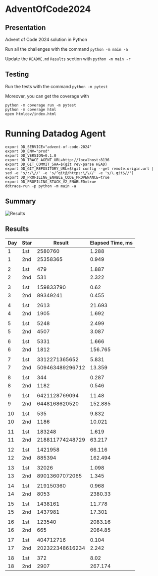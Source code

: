 # AdventOfCode2024

## Presentation

Advent of Code 2024 solution in Python

Run all the challenges with the command `python -m main -a`

Update the `README.md` `Results` section with `python -m main -r`

## Testing

Run the tests with the command `python -m pytest`

Moreover, you can get the coverage with
```
python -m coverage run -m pytest
python -m coverage html
open htmlcov/index.html
```

# Running Datadog Agent

```
export DD_SERVICE="advent-of-code-2024"
export DD_ENV="prod"
export DD_VERSION=0.1.0
export DD_TRACE_AGENT_URL=http://localhost:8136
export DD_GIT_COMMIT_SHA=$(git rev-parse HEAD)
export DD_GIT_REPOSITORY_URL=$(git config --get remote.origin.url | sed -e 's/:/\//' -e 's/^git@/https:\/\//' -e 's/\.git$//') 
export DD_PROFILING_ENABLE_CODE_PROVENANCE=true
export DD_PROFILING_STACK_V2_ENABLED=true
ddtrace-run -p python -m main -a
```

## Summary
![Results](https://github.com/clementgbcn/AdventOfCode2024/actions/workflows/check_results.yml/badge.svg)


## Results
|   Day | Star   |          Result |   Elapsed Time, ms |
|-------|--------|-----------------|--------------------|
|     1 | 1st    |         2580760 |              1.288 |
|     1 | 2nd    |        25358365 |              0.949 |
|       |        |                 |                    |
|     2 | 1st    |             479 |              1.887 |
|     2 | 2nd    |             531 |              2.322 |
|       |        |                 |                    |
|     3 | 1st    |       159833790 |              0.62  |
|     3 | 2nd    |        89349241 |              0.455 |
|       |        |                 |                    |
|     4 | 1st    |            2613 |             21.693 |
|     4 | 2nd    |            1905 |              1.692 |
|       |        |                 |                    |
|     5 | 1st    |            5248 |              2.499 |
|     5 | 2nd    |            4507 |              3.087 |
|       |        |                 |                    |
|     6 | 1st    |            5331 |              1.666 |
|     6 | 2nd    |            1812 |            156.765 |
|       |        |                 |                    |
|     7 | 1st    |   3312271365652 |              5.831 |
|     7 | 2nd    | 509463489296712 |             13.359 |
|       |        |                 |                    |
|     8 | 1st    |             344 |              0.287 |
|     8 | 2nd    |            1182 |              0.546 |
|       |        |                 |                    |
|     9 | 1st    |   6421128769094 |             11.48  |
|     9 | 2nd    |   6448168620520 |            152.885 |
|       |        |                 |                    |
|    10 | 1st    |             535 |              9.832 |
|    10 | 2nd    |            1186 |             10.021 |
|       |        |                 |                    |
|    11 | 1st    |          183248 |              1.619 |
|    11 | 2nd    | 218811774248729 |             63.217 |
|       |        |                 |                    |
|    12 | 1st    |         1421958 |             66.116 |
|    12 | 2nd    |          885394 |            162.494 |
|       |        |                 |                    |
|    13 | 1st    |           32026 |              1.098 |
|    13 | 2nd    |  89013607072065 |              1.345 |
|       |        |                 |                    |
|    14 | 1st    |       219150360 |              0.968 |
|    14 | 2nd    |            8053 |           2380.33  |
|       |        |                 |                    |
|    15 | 1st    |         1438161 |             11.778 |
|    15 | 2nd    |         1437981 |             17.301 |
|       |        |                 |                    |
|    16 | 1st    |          123540 |           2083.16  |
|    16 | 2nd    |             665 |           2064.85  |
|       |        |                 |                    |
|    17 | 1st    |       404712716 |              0.104 |
|    17 | 2nd    | 202322348616234 |              2.242 |
|       |        |                 |                    |
|    18 | 1st    |             372 |              8.02  |
|    18 | 2nd    |            2907 |            267.174 |
